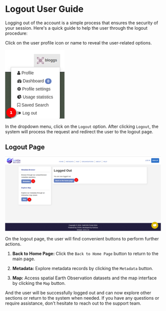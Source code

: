 # Logout User Guide

Logging out of the account is a simple process that ensures the security of your session. Here's a quick guide to help the user through the logout procedure:

Click on the user profile icon or name to reveal the user-related options.

![logout option](../manual/img/logout-1.png)

In the dropdown menu, click on the `Logout` option. After clicking `Logout`, the system will process the request and redirect the user to the logout page.

## Logout Page

![logout option](../manual/img/logout-2.png)

On the logout page, the user will find convenient buttons to perform further actions.

1. **Back to Home Page:** Click the `Back to Home Page` button to return to the main page.

2. **Metadata:** Explore metadata records by clicking the `Metadata` button.

3. **Map:** Access spatial Earth Observation datasets and the map interface by clicking the `Map` button.

And the user will be successfully logged out and can now explore other sections or return to the system when needed. If you have any questions or require assistance, don't hesitate to reach out to the support team.